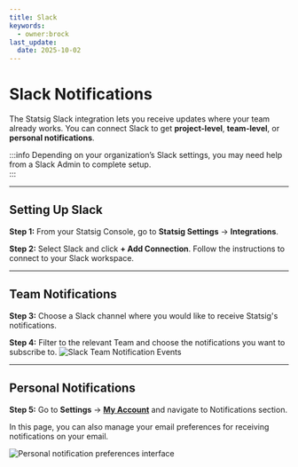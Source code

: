 ```yaml
---
title: Slack
keywords:
  - owner:brock
last_update:
  date: 2025-10-02
---
```


# Slack Notifications

The Statsig Slack integration lets you receive updates where your team already works. You can connect Slack to get **project-level**, **team-level**, or **personal notifications**.

:::info
Depending on your organization’s Slack settings, you may need help from a Slack Admin to complete setup.  
::: 

---

## Setting Up Slack

**Step 1:** From your Statsig Console, go to **Statsig Settings** -> **Integrations**.

**Step 2:**  Select Slack and click **+ Add Connection**. Follow the instructions to connect to your Slack workspace.

---

## Team Notifications

**Step 3:** Choose a Slack channel where you would like to receive Statsig's notifications.

**Step 4:** Filter to the relevant Team and choose the notifications you want to subscribe to.
![Slack Team Notification Events](/img/slack-team-notifs.png)


---

## Personal Notifications

**Step 5:** Go to **Settings** -> **[My Account](https://console.statsig.com/account_settings)** and navigate to Notifications section.

In this page, you can also manage your email preferences for receiving notifications on your email.

![Personal notification preferences interface](/img/slack-personal-notifs.png)

